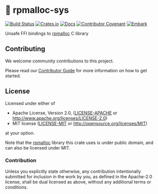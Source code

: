 # 🛄 rpmalloc-sys

[![Build Status](https://github.com/EmbarkStudios/rpmalloc-rs/workflows/CI/badge.svg)](https://github.com/EmbarkStudios/rpmalloc-rs/actions?workflow=CI)
[![Crates.io](https://img.shields.io/crates/v/rpmalloc-sys.svg)](https://crates.io/crates/rpmalloc-sys)
[![Docs](https://docs.rs/rpmalloc-sys/badge.svg)](https://docs.rs/rpmalloc-sys)
[![Contributor Covenant](https://img.shields.io/badge/contributor%20covenant-v1.4%20adopted-ff69b4.svg)](../CODE_OF_CONDUCT.md)
[![Embark](https://img.shields.io/badge/embark-open%20source-blueviolet.svg)](http://embark.dev)

Unsafe FFI bindings to [rpmalloc](https://github.com/rampantpixels/rpmalloc) C library

## Contributing

We welcome community contributions to this project.

Please read our [Contributor Guide](CONTRIBUTING.md) for more information on how to get started.

## License

Licensed under either of

* Apache License, Version 2.0, ([LICENSE-APACHE](LICENSE-APACHE) or http://www.apache.org/licenses/LICENSE-2.0)
* MIT license ([LICENSE-MIT](LICENSE-MIT) or http://opensource.org/licenses/MIT)

at your option.

Note that the [rpmalloc](https://github.com/rampantpixels/rpmalloc) library this crate uses is under public domain, and can also be licensed under MIT.

### Contribution

Unless you explicitly state otherwise, any contribution intentionally submitted for inclusion in the work by you, as defined in the Apache-2.0 license, shall be dual licensed as above, without any additional terms or conditions.

